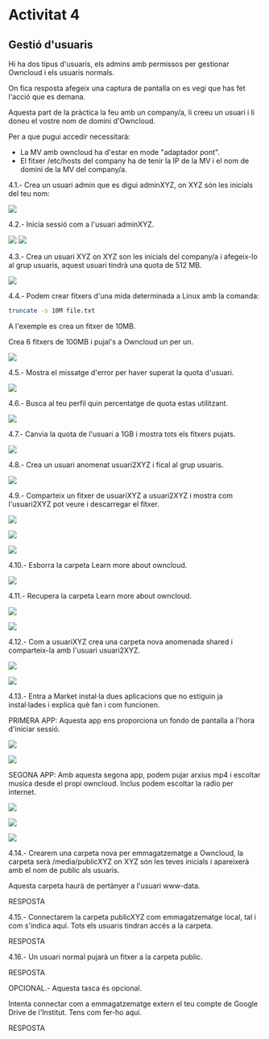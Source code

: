 # Activitat 4
## Gestió d'usuaris

Hi ha dos tipus d'usuaris, els admins amb permissos per gestionar Owncloud i els usuaris normals.

On fica resposta afegeix una captura de pantalla on es vegi que has fet l'acció que es demana.

Aquesta part de la pràctica la feu amb un company/a, li creeu un usuari i li doneu el vostre nom de domini d'Owncloud.

Per a que pugui accedir necessitarà:

- La MV amb owncloud ha d'estar en mode "adaptador pont".
- El fitxer /etc/hosts del company ha de tenir la IP de la MV i el nom de domini de la MV del company/a.

4.1.- Crea un usuari admin que es digui adminXYZ, on XYZ són les inicials del teu nom:

![](fotos/001.png)

4.2.- Inicia sessió com a l'usuari adminXYZ.

![](fotos/002.png) ![](fotos/003.png)

4.3.- Crea un usuari XYZ on XYZ son les inicials del company/a i afegeix-lo al grup usuaris, aquest usuari tindrà una quota de 512 MB.

![](fotos/004.png)

4.4.- Podem crear fitxers d'una mida determinada a Linux amb la comanda:

```sh
truncate -s 10M file.txt
```

A l'exemple es crea un fitxer de 10MB.

Crea 6 fitxers de 100MB i pujal's a Owncloud un per un.

![](fotos/005.png)

4.5.- Mostra el missatge d'error per haver superat la quota d'usuari.

![](fotos/006.png)

4.6.- Busca al teu perfil quin percentatge de quota estas utilitzant.

![](fotos/007.png)

4.7.- Canvia la quota de l'usuari a 1GB i mostra tots els fitxers pujats.

![](fotos/008.png)

4.8.- Crea un usuari anomenat usuari2XYZ i fical al grup usuaris.

![](fotos/009.png)

4.9.- Comparteix un fitxer de usuariXYZ a usuari2XYZ i mostra com l'usuari2XYZ pot veure i descarregar el fitxer.

![](fotos/010.png)

![](fotos/011.png)

![](fotos/012.png)


4.10.- Esborra la carpeta Learn more about owncloud.

![](fotos/013.png)


4.11.- Recupera la carpeta Learn more about owncloud.

![](fotos/014.png)

![](fotos/015.png)

4.12.- Com a usuariXYZ crea una carpeta nova anomenada shared i comparteix-la amb l'usuari usuari2XYZ.

![](fotos/016.png)

![](fotos/017.png)

4.13.- Entra a Market instal·la dues aplicacions que no estiguin ja instal·lades i explica què fan i com funcionen.

PRIMERA APP: Aquesta app ens proporciona un fondo de pantalla a l'hora d'iniciar sessió.

![](fotos/018.png) 

![](fotos/019.png)

SEGONA APP: Amb aquesta segona app, podem pujar arxius mp4 i escoltar musica desde el propi owncloud. Inclus podem escoltar la radio per internet.

![](fotos/020.png) 

![](fotos/021.png) 

![](fotos/022.png) 

4.14.- Crearem una carpeta nova per emmagatzematge a Owncloud, la carpeta serà /media/publicXYZ on XYZ són les teves inicials i apareixerà amb el nom de public als usuaris.

Aquesta carpeta haurà de pertànyer a l'usuari www-data.

RESPOSTA

4.15.- Connectarem la carpeta publicXYZ com emmagatzematge local, tal i com s'indica aquí. Tots els usuaris tindran accés a la carpeta.

RESPOSTA

4.16.- Un usuari normal pujarà un fitxer a la carpeta public.

RESPOSTA

OPCIONAL.- Aquesta tasca és opcional.

Intenta connectar com a emmagatzematge extern el teu compte de Google Drive de l'Institut. Tens com fer-ho aquí.

RESPOSTA